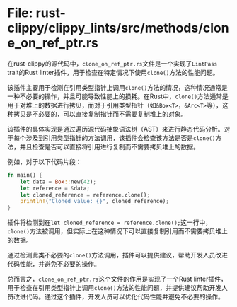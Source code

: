 # File: rust-clippy/clippy_lints/src/methods/clone_on_ref_ptr.rs

在rust-clippy的源代码中，`clone_on_ref_ptr.rs`文件是一个实现了`LintPass` trait的Rust linter插件，用于检查在特定情况下使用`clone()`方法的性能问题。

该插件主要用于检测在引用类型指针上调用`clone()`方法的情况，这种情况通常是一种不必要的操作，并且可能导致性能上的损耗。在Rust中，`clone()`方法通常是用于对堆上的数据进行拷贝，而对于引用类型指针（如`&Box<T>`，`&Arc<T>`等），这种拷贝是不必要的，可以直接复制指针而不需要复制堆上的对象。

该插件的具体实现是通过遍历源代码抽象语法树（AST）来进行静态代码分析。对于每个涉及到引用类型指针的方法调用，该插件会检查该方法是否是`clone()`方法，并且检查是否可以直接将引用进行复制而不需要拷贝堆上的数据。

例如，对于以下代码片段：

```rust
fn main() {
    let data = Box::new(42);
    let reference = &data;
    let cloned_reference = reference.clone();
    println!("Cloned value: {}", cloned_reference);
}
```

插件将检测到在`let cloned_reference = reference.clone();`这一行中，`clone()`方法被调用，但实际上在这种情况下可以直接复制引用而不需要拷贝堆上的数据。

通过检测此类不必要的`clone()`方法调用，插件可以提供建议，帮助开发人员改进代码性能，并避免不必要的操作。

总而言之，`clone_on_ref_ptr.rs`这个文件的作用是实现了一个Rust linter插件，用于检查在引用类型指针上调用`clone()`方法的性能问题，并提供建议帮助开发人员改进代码。通过这个插件，开发人员可以优化代码性能并避免不必要的操作。

